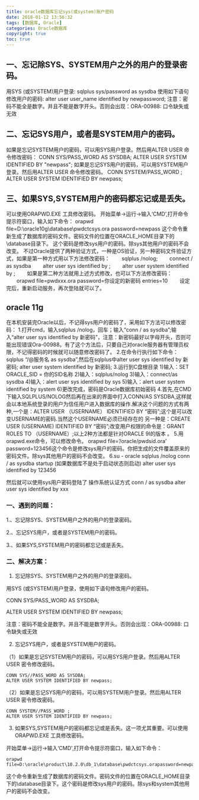 ```yaml
---
title: oracle数据库忘记sys(或system)账户密码
date: 2018-01-12 13:56:32
tags: [数据库, Oracle]
categories: Oracle数据库
copyright: true
toc: true
---
```


## 一、忘记除SYS、SYSTEM用户之外的用户的登录密码。

 用SYS (或SYSTEM)用户登录: sqlplus sys/password as sysdba
 使用如下语句修改用户的密码: alter user user_name identified by newpassword;
 注意：密码不能全是数字。并且不能是数字开头。否则会出现：ORA-00988: 口令缺失或无效

<!--more-->

## 二、忘记SYS用户，或者是SYSTEM用户的密码。

 如果是忘记SYSTEM用户的密码，可以用SYS用户登录。然后用ALTER USER 命令修改密码：
 CONN SYS/PASS_WORD AS SYSDBA;
 ALTER USER SYSTEM IDENTIFIED BY "newpass";
 如果是忘记SYS用户的密码，可以用SYSTEM用户登录。然后用ALTER USER 命令修改密码。
 CONN SYSTEM/PASS_WORD ;
 ALTER USER SYSTEM IDENTIFIED BY newpass;
## 三、如果SYS,SYSTEM用户的密码都忘记或是丢失。

 可以使用ORAPWD.EXE 工具修改密码。
 开始菜单->运行->输入‘CMD’,打开命令提示符窗口，输入如下命令：
 orapwd file=D:\oracle10g\database\pwdctcsys.ora password=newpass
 这个命令重新生成了数据库的密码文件。密码文件的位置在ORACLE_HOME目录下的\database目录下。
 这个密码是修改sys用户的密码。除sys其他用户的密码不会改变。
不过Oracle提供了两种验证方式，一种是OS验证，另一种密码文件验证方式，如果是第一种方式用以下方法修改密码：
　　sqlplus /nolog;
　　connect / as sysdba
　　alter user sys identified by ;
　　alter user system identified by ;
　　如果是第二种方法就用上述方式修改，也可以下方法修改密码：
　　orapwd file=pwdxxx.ora password=你设定的新密码 entries=10
　　设定完后，重新启动服务，再次登陆就可以了。
## oracle 11g

在本机安装完Oracle以后，不记得sys用户的密码了，采用如下方法可以修改密码：
1.打开cmd，输入sqlplus /nolog，回车；输入“conn / as sysdba”;输入“alter user sys identified by 新密码”，注意：新密码最好以字母开头，否则可能出现错误Ora-00988。有了这个方法后，只要自己对oracle服务器有管理员权限，不记得密码的时候就可以随意修改密码了。
2.在命令行执行如下命令：sqlplus “/@服务名 as sysdba”,然后在sqlplus中alter user sys identified by 新密码;
alter user system identified by 新密码;
3.运行到C盘根目录
1)输入：SET ORACLE_SID = 你的SID名称
2)输入：sqlplus/nolog
3)输入：connect/as sysdba
4)输入：alert user sys identified by sys
5)输入：alert user system identified by system
6)更改完成，密码是Oracle数据库初始密码
4.首先,在CMD下输入SQLPLUS/NOLOG然后再在出来的界面中打入CONN/AS SYSDBA,这样就会以本地系统登录的用户为信任用户进入数据库的操作.解决这个问题的方式有两种,一个是：ALTER USER （USERNAME） IDENTIFIED BY “密码”;这个是可以改变USERNAME的密码.当然这个USERNAME必须已经存在的
另一种是：CREATE USER (USERNAME) IDENTIFIED BY “密码”;改变用户权限的命令是：GRANT ROLES TO （USERNAME）;以上2种方法都是针对ORACLE 9I的版本 。
5.用orapwd.exe命令，可以修改命令。
orapwd file=’/oracle/pwdsid.ora’ password=123456这个命令是修改sys用户的密码。你把生成的文件覆盖原来的密码文件。除sys其他用户的密码不会改变。
6.su - oracle
sqlplus /nolog
conn / as sysdba
startup (如果数据库不是处于启动状态则启动)
alter user sys identified by 123456


然后就可以使用sys用户密码登陆了
操作系统认证方式
conn / as sysdba
alter user sys identified by xxx

### 一、遇到的问题：

1.、忘记除SYS、SYSTEM用户之外的用户的登录密码。

2.、忘记SYS用户，或者是SYSTEM用户的密码。

3.、如果SYS,SYSTEM用户的密码都忘记或是丢失。

 

### 二、解决方案：

1. 忘记除SYS、SYSTEM用户之外的用户的登录密码。

用SYS (或SYSTEM)用户登录，使用如下语句修改用户的密码。

CONN SYS/PASS_WORD AS SYSDBA;

ALTER USER SYSTEM IDENTIFIED BY newpass;


注意：密码不能全是数字。并且不能是数字开头。否则会出现：ORA-00988: 口令缺失或无效

 

2. 忘记SYS用户，或者是SYSTEM用户的密码。

（1）如果是忘记SYSTEM用户的密码，可以用SYS用户登录。然后用ALTER USER 密令修改密码。


```
CONN SYS//PASS_WORD AS SYSDBA;
ALTER USER SYSTEM IDENTIFIED BY newpass;
```
（2）如果是忘记SYS用户的密码，可以用SYSTEM用户登录。然后用ALTER USER 密令修改密码。

```
CONN SYSTEM//PASS_WORD ;
ALTER USER SYSTEM IDENTIFIED BY newpass;
```

3. 如果SYS,SYSTEM用户的密码都忘记或是丢失。这一项尤其重要。可以使用ORAPWD.EXE 工具修改密码。

开始菜单->运行->输入‘CMD',打开命令提示符窗口，输入如下命令：
```
orapwd file=D:\oracle\product\10.2.0\db_1\database\pwdctcsys.orapassword=newpass
```

这个命令重新生成了数据库的密码文件。密码文件的位置在ORACLE_HOME目录下的\database目录下。这个密码是修改sys用户的密码。除sys和system其他用户的密码不会改变。